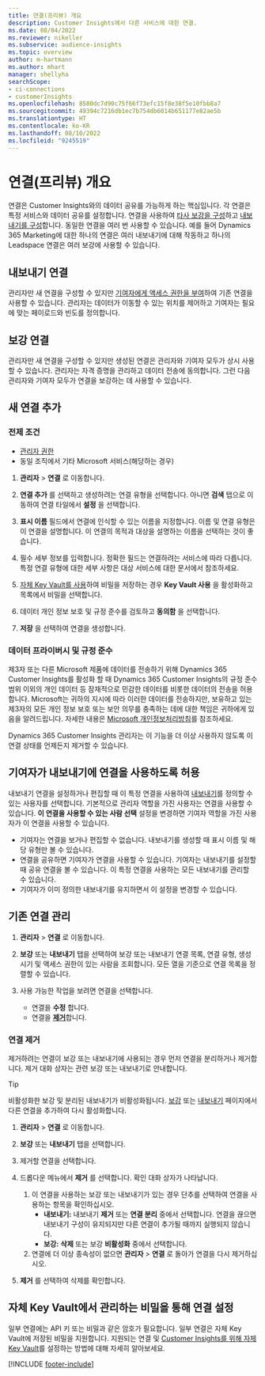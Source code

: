 ```yaml
---
title: 연결(프리뷰) 개요
description: Customer Insights에서 다른 서비스에 대한 연결.
ms.date: 08/04/2022
ms.reviewer: nikeller
ms.subservice: audience-insights
ms.topic: overview
author: m-hartmann
ms.author: mhart
manager: shellyha
searchScope:
- ci-connections
- customerInsights
ms.openlocfilehash: 8580dc7d90c75f66f73efc15f8e38f5e10fbb8a7
ms.sourcegitcommit: 49394c7216db1ec7b754db6014b651177e82ae5b
ms.translationtype: HT
ms.contentlocale: ko-KR
ms.lasthandoff: 08/10/2022
ms.locfileid: "9245519"
---
```

# <a name="connections-preview-overview"></a>연결(프리뷰) 개요

연결은 Customer Insights와의 데이터 공유를 가능하게 하는 핵심입니다. 각 연결은 특정 서비스와 데이터 공유를 설정합니다. 연결을 사용하여 [타사 보강을 구성](enrichment-hub.md)하고 [내보내기를 구성](export-destinations.md)합니다. 동일한 연결을 여러 번 사용할 수 있습니다. 예를 들어 Dynamics 365 Marketing에 대한 하나의 연결은 여러 내보내기에 대해 작동하고 하나의 Leadspace 연결은 여러 보강에 사용할 수 있습니다.

## <a name="export-connections"></a>내보내기 연결

관리자만 새 연결을 구성할 수 있지만 [기여자에게 액세스 권한을 부여](#allow-contributors-to-use-a-connection-for-exports)하여 기존 연결을 사용할 수 있습니다. 관리자는 데이터가 이동할 수 있는 위치를 제어하고 기여자는 필요에 맞는 페이로드와 빈도를 정의합니다.

## <a name="enrichment-connections"></a>보강 연결

관리자만 새 연결을 구성할 수 있지만 생성된 연결은 관리자와 기여자 모두가 상시 사용할 수 있습니다. 관리자는 자격 증명을 관리하고 데이터 전송에 동의합니다. 그런 다음 관리자와 기여자 모두가 연결을 보강하는 데 사용할 수 있습니다.

## <a name="add-a-new-connection"></a>새 연결 추가

### <a name="prerequisites"></a>전제 조건

- [관리자 권한](permissions.md)
- 동일 조직에서 기타 Microsoft 서비스(해당하는 경우)

1. **관리자** > **연결** 로 이동합니다.

1. **연결 추가** 를 선택하고 생성하려는 연결 유형을 선택합니다. 아니면 **검색** 탭으로 이동하여 연결 타일에서 **설정** 을 선택합니다.

1. **표시 이름** 필드에서 연결에 인식할 수 있는 이름을 지정합니다. 이름 및 연결 유형은 이 연결을 설명합니다. 이 연결의 목적과 대상을 설명하는 이름을 선택하는 것이 좋습니다.

1. 필수 세부 정보를 입력합니다. 정확한 필드는 연결하려는 서비스에 따라 다릅니다. 특정 연결 유형에 대한 세부 사항은 대상 서비스에 대한 문서에서 참조하세요.

1. [자체 Key Vault를 사용](use-azure-key-vault.md)하여 비밀을 저장하는 경우 **Key Vault 사용** 을 활성화하고 목록에서 비밀을 선택합니다.

1. 데이터 개인 정보 보호 및 규정 준수를 검토하고 **동의함** 을 선택합니다.

1. **저장** 을 선택하여 연결을 생성합니다.

### <a name="data-privacy-and-compliance"></a>데이터 프라이버시 및 규정 준수

제3자 또는 다른 Microsoft 제품에 데이터를 전송하기 위해 Dynamics 365 Customer Insights를 활성화 할 때 Dynamics 365 Customer Insights의 규정 준수 범위 이외의 개인 데이터 등 잠재적으로 민감한 데이터를 비롯한 데이터의 전송을 허용합니다. Microsoft는 귀하의 지시에 따라 이러한 데이터를 전송하지만, 보유하고 있는 제3자의 모든 개인 정보 보호 또는 보안 의무를 충족하는 데에 대한 책임은 귀하에게 있음을 알려드립니다. 자세한 내용은 [Microsoft 개인정보처리방침](https://go.microsoft.com/fwlink/?linkid=396732)를 참조하세요.

Dynamics 365 Customer Insights 관리자는 이 기능을 더 이상 사용하지 않도록 이 연결 상태를 언제든지 제거할 수 있습니다.

## <a name="allow-contributors-to-use-a-connection-for-exports"></a>기여자가 내보내기에 연결을 사용하도록 허용

내보내기 연결을 설정하거나 편집할 때 이 특정 연결을 사용하여 [내보내기](export-destinations.md)를 정의할 수 있는 사용자를 선택합니다. 기본적으로 관리자 역할을 가진 사용자는 연결을 사용할 수 있습니다. **이 연결을 사용할 수 있는 사람 선택** 설정을 변경하면 기여자 역할을 가진 사용자가 이 연결을 사용할 수 있습니다.

- 기여자는 연결을 보거나 편집할 수 없습니다. 내보내기를 생성할 때 표시 이름 및 해당 유형만 볼 수 있습니다.
- 연결을 공유하면 기여자가 연결을 사용할 수 있습니다. 기여자는 내보내기를 설정할 때 공유 연결을 볼 수 있습니다. 이 특정 연결을 사용하는 모든 내보내기를 관리할 수 있습니다.
- 기여자가 이미 정의한 내보내기를 유지하면서 이 설정을 변경할 수 있습니다.

## <a name="manage-existing-connections"></a>기존 연결 관리

1. **관리자** > **연결** 로 이동합니다.

1. **보강** 또는 **내보내기** 탭을 선택하여 보강 또는 내보내기 연결 목록, 연결 유형, 생성 시기 및 액세스 권한이 있는 사람을 조회합니다. 모든 열을 기준으로 연결 목록을 정렬할 수 있습니다.

1. 사용 가능한 작업을 보려면 연결을 선택합니다.

   - 연결을 **수정** 합니다.
   - 연결을 [**제거**](#remove-a-connection)합니다.

### <a name="remove-a-connection"></a>연결 제거

제거하려는 연결이 보강 또는 내보내기에 사용되는 경우 먼저 연결을 분리하거나 제거합니다. 제거 대화 상자는 관련 보강 또는 내보내기로 안내합니다.

> [!TIP]
> 비활성화한 보강 및 분리된 내보내기가 비활성화됩니다. [보강](enrichment-hub.md) 또는 [내보내기](export-destinations.md) 페이지에서 다른 연결을 추가하여 다시 활성화합니다.

1. **관리자** > **연결** 로 이동합니다.

1. **보강** 또는 **내보내기** 탭을 선택합니다.

1. 제거할 연결을 선택합니다.

1. 드롭다운 메뉴에서 **제거** 를 선택합니다. 확인 대화 상자가 나타납니다.

   1. 이 연결을 사용하는 보강 또는 내보내기가 있는 경우 단추를 선택하여 연결을 사용하는 항목을 확인하십시오.
      - **내보내기:** 내보내기 **제거** 또는 **연결 분리** 중에서 선택합니다. 연결을 끊으면 내보내기 구성이 유지되지만 다른 연결이 추가될 때까지 실행되지 않습니다.
      - **보강:** **삭제** 또는 보강 **비활성화** 중에서 선택합니다.
   1. 연결에 더 이상 종속성이 없으면 **관리자** > **연결** 로 돌아가 연결을 다시 제거하십시오.

1. **제거** 를 선택하여 삭제를 확인합니다.

## <a name="set-up-connections-with-secrets-managed-by-your-own-key-vault"></a>자체 Key Vault에서 관리하는 비밀을 통해 연결 설정

일부 연결에는 API 키 또는 비밀과 같은 암호가 필요합니다. 일부 연결은 자체 Key Vault에 저장된 비밀을 지원합니다. 지원되는 연결 및 [Customer Insights를 위해 자체 Key Vault](use-azure-key-vault.md)를 설정하는 방법에 대해 자세히 알아보세요.

[!INCLUDE [footer-include](includes/footer-banner.md)]
